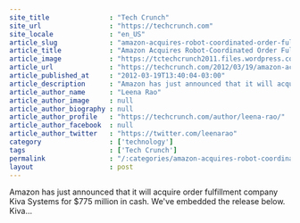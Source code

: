 ```yaml
---
site_title               : "Tech Crunch"
site_url                 : "https://techcrunch.com"
site_locale              : "en_US"
article_slug             : "amazon-acquires-robot-coordinated-order-fulfillment-company-kiva-systems-for-s775-million-in-cash"
article_title            : "Amazon Acquires Robot-Coordinated Order Fulfillment Company Kiva Systems For $775 Million In Cash"
article_image            : "https://tctechcrunch2011.files.wordpress.com/2012/03/kiva-systems.png?w=133&h=64&crop=1"
article_url              : "https://techcrunch.com/2012/03/19/amazon-acquires-online-fulfillment-company-kiva-systems-for-775-million-in-cash/"
article_published_at     : "2012-03-19T13:40:04-03:00"
article_description      : "Amazon has just announced that it will acquire order fulfillment company Kiva Systems for $775 million in cash. We've embedded the release below. Kiva..."
article_author_name      : "Leena Rao"
article_author_image     : null
article_author_biography : null
article_author_profile   : "https://techcrunch.com/author/leena-rao/"
article_author_facebook  : null
article_author_twitter   : "https://twitter.com/leenarao"
category                 : ['technology']
tags                     : ['Tech Crunch']
permalink                : "/:categories/amazon-acquires-robot-coordinated-order-fulfillment-company-kiva-systems-for-s775-million-in-cash/"
layout                   : post
---
```


Amazon has just announced that it will acquire order fulfillment company Kiva Systems for $775 million in cash. We've embedded the release below. Kiva...
